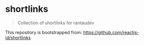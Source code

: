 # shortlinks

> Collection of shortlinks for rantaudev

This repository is bootstrapped from: https://github.com/reactjs-id/shortlinks
